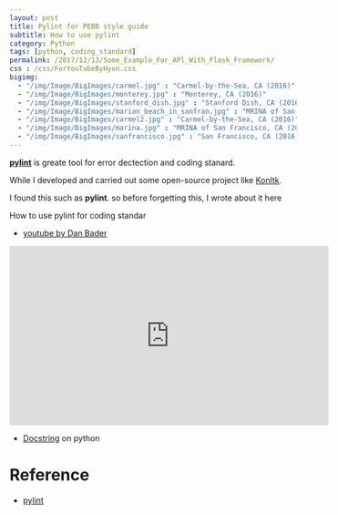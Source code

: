 ```yaml
---
layout: post
title: Pylint for PEB8 style guide 
subtitle: How to use pylint 
category: Python
tags: [python, coding_standard]
permalink: /2017/12/13/Some_Example_For_APl_With_Flask_Framework/
css : /css/ForYouTubeByHyun.css
bigimg: 
  - "/img/Image/BigImages/carmel.jpg" : "Carmel-by-the-Sea, CA (2016)"
  - "/img/Image/BigImages/monterey.jpg" : "Monterey, CA (2016)"
  - "/img/Image/BigImages/stanford_dish.jpg" : "Stanford Dish, CA (2016)"
  - "/img/Image/BigImages/marian_beach_in_sanfran.jpg" : "MRINA of San Francisco, CA (2016)"
  - "/img/Image/BigImages/carmel2.jpg" : "Carmel-by-the-Sea, CA (2016)"
  - "/img/Image/BigImages/marina.jpg" : "MRINA of San Francisco, CA (2016)"
  - "/img/Image/BigImages/sanfrancisco.jpg" : "San Francisco, CA (2016)"
---
```


**[pylint](https://www.pylint.org/)** is greate tool for error dectection and coding stanard.

While I developed and carried out some open-source project like [Konltk](http://www.konltk.org/). 

I found this such as **pylint**. so before forgetting this, I wrote about it here

<div id="tutorial-section">

  <div id="tutorial-title">How to use pylint for coding standar</div>

  <ul class="nav nav-pills">
    <li class="active"><a data-toggle="tab" href="#refrigerator">youtube by Dan Bader</a></li>
  </ul>

  <div class="tab-content">
    <div id="refrigerator" class="tab-pane fade in active">
      <iframe width="560" height="315" src="https://www.youtube.com/embed/fFY5103p5-c" frameborder="0" allow="autoplay; encrypted-media" allowfullscreen></iframe>
    </div>
  </div>
</div>

- [Docstring](https://www.python.org/dev/peps/pep-0257/#multi-line-docstrings) on python


# Reference

 - [pylint](https://www.pylint.org/)
